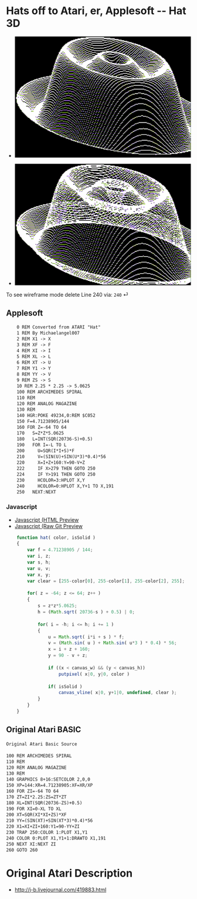 # Hats off to Atari, er, Applesoft -- Hat 3D

* ![Hat 3D Solid](hat3d.png)

* ![Hat 3D Wireframe](wireframe.png)

To see wireframe mode delete Line 240 via: `240` &#x23ce;

## Applesoft

```Basic
    0 REM Converted from ATARI "Hat"
    1 REM By Michaelangel007
    2 REM X1 -> X
    3 REM XF -> F
    4 REM XI -> I
    5 REM XL -> L
    6 REM XT -> U
    7 REM Y1 -> Y
    8 REM YY -> V
    9 REM ZS -> S
    10 REM 2.25 * 2.25 -> 5.0625
    100 REM ARCHIMEDES SPIRAL
    110 REM
    120 REM ANALOG MAGAZINE
    130 REM
    140 HGR:POKE 49234,0:REM $C052
    150 F=4.71238905/144
    160 FOR Z=-64 TO 64
    170   S=Z*Z*5.0625
    180   L=INT(SQR(20736-S)+0.5)
    190   FOR I=-L TO L
    200     U=SQR(I*I+S)*F
    210     V=(SIN(U)+SIN(U*3)*0.4)*56
    220     X=I+Z+160:Y=90-V+Z
    222     IF X>279 THEN GOTO 250
    224     IF Y>191 THEN GOTO 250
    230     HCOLOR=3:HPLOT X,Y
    240     HCOLOR=0:HPLOT X,Y+1 TO X,191
    250   NEXT:NEXT
```

### Javascript

* [Javascript (HTML Preview](http://htmlpreview.github.io/?https://raw.githubusercontent.com/Michaelangel007/appl2_hat3d/js/hat3d.html)
* [Javascript (Raw Git Preview](https://cdn.rawgit.com/Michaelangel007/apple2_hat3d/js/hat3d.html)

```Javascript
    function hat( color, isSolid )
    {
        var f = 4.71238905 / 144;
        var i, z;
        var s, h;
        var u, v;
        var x, y;
        var clear = [255-color[0], 255-color[1], 255-color[2], 255];

        for( z = -64; z <= 64; z++ )
        {
            s = z*z*5.0625;
            h = (Math.sqrt( 20736-s ) + 0.5) | 0;

            for( i = -h; i <= h; i += 1 )
            {
                u = Math.sqrt( i*i + s ) * f;
                v = (Math.sin( u ) + Math.sin( u*3 ) * 0.4) * 56;
                x = i + z + 160;
                y = 90 - v + z;

                if ((x < canvas_w) && (y < canvas_h))
                    putpixel( x|0, y|0, color )

                if( isSolid )
                    canvas_vline( x|0, y+1|0, undefined, clear );
            }
        }
    }
```

## Original Atari BASIC

```
Original Atari Basic Source

100 REM ARCHIMEDES SPIRAL
110 REM 
120 REM ANALOG MAGAZINE
130 REM 
140 GRAPHICS 8+16:SETCOLOR 2,0,0
150 XP=144:XR=4.71238905:XF=XR/XP
160 FOR ZI=-64 TO 64
170 ZT=ZI*2.25:ZS=ZT*ZT
180 XL=INT(SQR(20736-ZS)+0.5)
190 FOR XI=0-XL TO XL
200 XT=SQR(XI*XI+ZS)*XF
210 YY=(SIN(XT)+SIN(XT*3)*0.4)*56
220 X1=XI+ZI+160:Y1=90-YY+ZI
230 TRAP 250:COLOR 1:PLOT X1,Y1
240 COLOR 0:PLOT X1,Y1+1:DRAWTO X1,191
250 NEXT XI:NEXT ZI
260 GOTO 260
```

# Original Atari Description

* http://j-b.livejournal.com/419883.html

